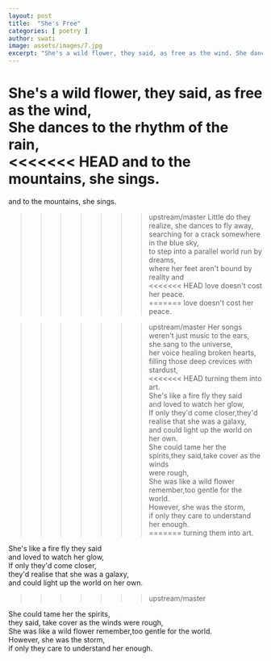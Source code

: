 ```yaml
---
layout: post
title:  "She's Free"
categories: [ poetry ]
author: swati
image: assets/images/7.jpg
excerpt: "She's a wild flower, they said, as free as the wind. She dances to the rhythm of the rain, and to the mountains, she sings. Little do they realize, she dances to fly away."
---
```

She's a wild flower, they said, as free as the wind,  
She dances to the rhythm of the rain,  
<<<<<<< HEAD
and to the mountains, she sings.  
=======
and to the mountains, she sings.

>>>>>>> upstream/master
Little do they realize, she dances to fly away,  
searching for a crack somewhere in the blue sky,  
to step into a parallel world run by dreams,  
where her feet aren't bound by reality and  
<<<<<<< HEAD
love doesn't cost her peace.  
=======
love doesn't cost her peace.

>>>>>>> upstream/master
Her songs weren't just music to the ears,  
she sang to the universe,  
her voice healing broken hearts,  
filling those deep crevices with stardust,  
<<<<<<< HEAD
turning them into art.  
She's like a fire fly they said  
and loved to watch her glow,  
If only they'd come closer,they'd realise that she was a galaxy,  
and could light up the world on her own.  
She could tame her the spirits,they said,take cover as the winds  
were rough,  
She was like a wild flower remember,too gentle for the world.  
However, she was the storm,  
if only they care to understand her enough.   
=======
turning them into art.

She's like a fire fly they said  
and loved to watch her glow,  
If only they'd come closer,  
they'd realise that she was a galaxy,  
and could light up the world on her own.
>>>>>>> upstream/master

She could tame her the spirits,  
they said, take cover as the winds were rough,  
She was like a wild flower remember,too gentle for the world.  
However, she was the storm,  
if only they care to understand her enough.
